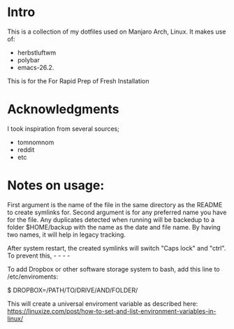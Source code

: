 Intro
=====

This is a collection of my dotfiles used on Manjaro Arch, Linux.  It
 makes use of:
 
- herbstluftwm
- polybar
- emacs-26.2.

This is for the For Rapid Prep of Fresh Installation


Acknowledgments
===============

I took inspiration from several sources;

- tomnomnom
- reddit
- etc


Notes on usage:
==============

First argument is the name of the file in the same directory as the
README to create symlinks for.  Second argument is for any preferred
name you have for the file.  Any duplicates detected when running will
be backedup to a folder $HOME/backup with the name as the date and
file name.  By having two names, it will help in legacy tracking.

After system restart, the created symlinks will switch "Caps lock" and
"ctrl".  To prevent this, - - - -

To add Dropbox or other software storage system to bash, add this line to /etc/enviroments:

$ DROPBOX=/PATH/TO/DRIVE/AND/FOLDER/

This will create a universal enviroment variable as described here: 
https://linuxize.com/post/how-to-set-and-list-environment-variables-in-linux/
